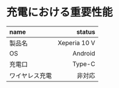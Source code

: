 # 充電における重要性能

| name | status |
|:------|-----:|
| 製品名 | Xeperia 10 V  |
| OS    | Android  |
| 充電口 | Type-C  |
| ワイヤレス充電 | 非対応 |
